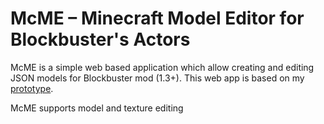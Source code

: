 # McME – Minecraft Model Editor for Blockbuster's Actors

McME is a simple web based application which allow creating and editing JSON 
models for Blockbuster mod (1.3+). This web app is based on my 
[prototype](https://gist.github.com/mchorse/b567a0fbd0f9b8f80ed480c36cfea22b). 

McME supports model and texture editing

<!-- 
    It would be cool if Mojang would integrate my implementation of JSON entity 
    models into Minecraft *giggles* 

    Lots of people may start hating me :D
-->